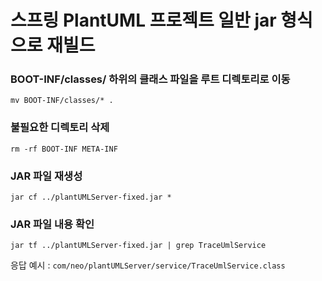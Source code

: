 # 스프링 PlantUML 프로젝트 일반 jar 형식으로 재빌드

### BOOT-INF/classes/ 하위의 클래스 파일을 루트 디렉토리로 이동
``` mv BOOT-INF/classes/* . ```

### 불필요한 디렉토리 삭제
``` rm -rf BOOT-INF META-INF ```

### JAR 파일 재생성
``` jar cf ../plantUMLServer-fixed.jar * ```

### JAR 파일 내용 확인
``` jar tf ../plantUMLServer-fixed.jar | grep TraceUmlService ```


응답 예시 : ```com/neo/plantUMLServer/service/TraceUmlService.class```
